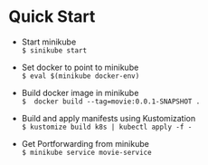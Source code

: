 # Quick Start

* Start minikube  
`$ sinikube start`

* Set docker to point to minikube  
`$ eval $(minikube docker-env)`
* Build docker image in minikube  
`$  docker build --tag=movie:0.0.1-SNAPSHOT .
`
* Build and apply manifests using Kustomization  
`$ kustomize build k8s | kubectl apply -f -   `
* Get Portforwarding from minikube  
`$ minikube service movie-service
`